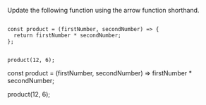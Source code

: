 Update the following function
using the arrow function shorthand.

<codeblock type="exercise" language="javascript" testMode="fixedInput" matchSolutionCode="true">
<code>
const product = (firstNumber, secondNumber) => {
  return firstNumber * secondNumber;
};

product(12, 6);
</code>

<solution>
const product = (firstNumber, secondNumber) => firstNumber * secondNumber;

product(12, 6);
</solution>
</codeblock>